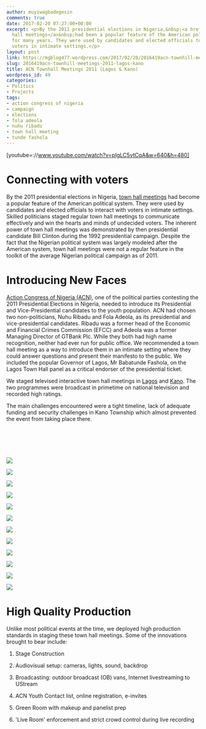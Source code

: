 ```yaml
---
author: muyiwagbadegesin
comments: true
date: 2017-02-20 07:27:00+00:00
excerpt: <p>By the 2011 presidential elections in Nigeria,&nbsp;<a href="https://en.wikipedia.org/wiki/Town_hall_meeting">town
  hall meetings</a>&nbsp;had been a popular feature of the American political system
  for many years. They were used by candidates and elected officials to interact with
  voters in intimate settings.</p>
layout: post
link: https://mgblog477.wordpress.com/2017/02/20/2016419acn-townhill-meetings-2011-lagos-kano/
slug: 2016419acn-townhill-meetings-2011-lagos-kano
title: ACN Townhall Meetings 2011 (Lagos & Kano)
wordpress_id: 49
categories:
- Politics
- Projects
tags:
- action congress of nigeria
- campaign
- elections
- fola adeola
- nuhu ribadu
- town hall meeting
- tunde fashola
---
```


[youtube=://www.youtube.com/watch?v=pIgLC5vtCqA&w=640&h=480]
 


# Connecting with voters

By the 2011 presidential elections in Nigeria, [town hall meetings](https://en.wikipedia.org/wiki/Town_hall_meeting) had become a popular feature of the American political system.  They were used by candidates and elected officials to interact with voters in intimate settings.  Skilled politicians staged regular town hall meetings to communicate effectively and win the hearts and minds of undecided voters. The inherent power of town hall meetings was demonstrated by then presidential candidate Bill Clinton during the 1992 presidential campaign. Despite the fact that the Nigerian political system was largely modeled after the American system, town hall meetings were not a regular feature in the toolkit of the average Nigerian political campaign as of 2011.

# Introducing New Faces

[Action Congress of Nigeria (ACN)](http://actioncongressnigeria.org), one of the political parties contesting the 2011 Presidential Elections in Nigeria, needed to introduce its Presidential and Vice-Presidential candidates to the youth population.  ACN had chosen two non-politicians, Nuhu Ribadu and Fola Adeola, as its presidential and vice-presidential candidates.  Ribadu was a former head of the Economic and Financial Crimes Commission (EFCC) and Adeola was a former Managing Director of GTBank Plc. While they both had high name recognition, neither had ever run for public office.  We recommended a town hall meeting as a way to introduce them in an intimate setting where they could answer questions and present their manifesto to the public.  We included the popular Governor of Lagos, Mr Babatunde Fashola, on the Lagos Town Hall panel as a critical endorser of the presidential ticket.

We staged televised interactive town hall meetings in [Lagos](http://actioncongressnigeria.org/2011/02/27/an-evening-with-acn-2/) and [Kano](http://actioncongressnigeria.org/event/kano-town-hall-meeting/). The two programmes were broadcast in primetime on national television and recorded high ratings.

The main challenges encountered were a tight timeline, lack of adequate funding and security challenges in Kano Township which almost prevented the event from taking place there. 

#  



  
   ![](https://mgblog477.files.wordpress.com/2017/02/7fb21-_dsc8438.jpg)
  

  
   ![](https://mgblog477.files.wordpress.com/2017/02/b1ac8-_dsc8446.jpg)
  

  
   ![](https://mgblog477.files.wordpress.com/2017/02/40aed-_dsc8467.jpg)
  

  
   ![](https://mgblog477.files.wordpress.com/2017/02/e89a4-_dsc8468.jpg)
  

  
   ![](https://mgblog477.files.wordpress.com/2017/02/eb1a4-_dsc8474.jpg)
  

  
   ![](https://mgblog477.files.wordpress.com/2017/02/c8b7a-_dsc8481.jpg)
  

  
   ![](https://mgblog477.files.wordpress.com/2017/02/867fa-_dsc8504.jpg)
  

  
   ![](https://mgblog477.files.wordpress.com/2017/02/e6661-_dsc8524.jpg)
  

  
   ![](https://mgblog477.files.wordpress.com/2017/02/3e37a-_dsc8557.jpg)
  

  
   ![](https://mgblog477.files.wordpress.com/2017/02/afeab-_dsc8577.jpg)
  

  
   ![](https://mgblog477.files.wordpress.com/2017/02/f6d5e-_dsc8570.jpg)
  

  
   ![](https://mgblog477.files.wordpress.com/2017/02/3c21d-_dsc8576.jpg)
  



# High Quality Production

Unlike most political events at the time, we deployed high production standards in staging these town hall meetings. Some of the innovations brought to bear include:

1. Stage Construction

2. Audiovisual setup: cameras, lights, sound, backdrop

3. Broadcasting: outdoor broadcast (OB) vans, Internet livestreaming to UStream

4. ACN Youth Contact list, online registration, e-invites

5. Green Room with makeup and panelist prep

6. 'Live Room' enforcement and strict crowd control during live recording
